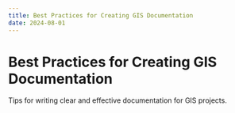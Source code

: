 ```yaml
---
title: Best Practices for Creating GIS Documentation
date: 2024-08-01
---
```


# Best Practices for Creating GIS Documentation

Tips for writing clear and effective documentation for GIS projects.
